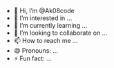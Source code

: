 - 👋 Hi, I’m @Ak08code
- 👀 I’m interested in ...
- 🌱 I’m currently learning ...
- 💞️ I’m looking to collaborate on ...
- 📫 How to reach me ...
- 😄 Pronouns: ...
- ⚡ Fun fact: ...

<!---
Ak08code/Ak08code is a ✨ special ✨ repository because its `README.md` (this file) appears on your GitHub profile.
You can click the Preview link to take a look at your changes.
--->
